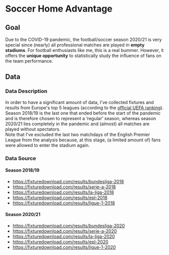 # Soccer Home Advantage

## Goal
Due to the COVID-19 pandemic, the football/soccer season 2020/21 is very special since (nearly) all professional matches are played in **empty stadiums**. For football enthusiasts like me, this is a real bummer. However, it offers the **unique opportunity** to statistically study the influence of fans on the team performance.

## Data
### Data Description
In order to have a significant amount of data, I've collected fixtures and results from Europe's top 5 leagues (according to the [official UEFA ranking](https://www.uefa.com/memberassociations/uefarankings/country/#/yr/2021)). Season 2018/19 is the last one that ended before the start of the pandemic and is therefore chosen to represent a &#8216;regular&#8217; season, whereas season 2020/21 lies completely in the pandemic and (almost) all matches are played without spectators.   
Note that I've excluded the last two matchdays of the English Premier League from the analysis because, at this stage, (a limited amount of) fans were allowed to enter the stadium again.  

### Data Source
#### Season 2018/19  
* https://fixturedownload.com/results/bundesliga-2018  
* https://fixturedownload.com/results/serie-a-2018  
* https://fixturedownload.com/results/la-liga-2018  
* https://fixturedownload.com/results/epl-2018  
* https://fixturedownload.com/results/ligue-1-2018  
#### Season 2020/21  
* https://fixturedownload.com/results/bundesliga-2020  
* https://fixturedownload.com/results/serie-a-2020  
* https://fixturedownload.com/results/la-liga-2020  
* https://fixturedownload.com/results/epl-2020  
* https://fixturedownload.com/results/ligue-1-2020  
